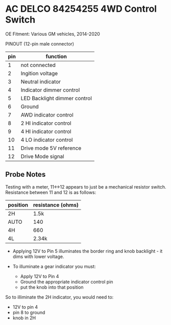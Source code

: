 # AC DELCO 84254255 4WD Control Switch

OE Fitment: Various GM vehicles, 2014-2020

PINOUT (12-pin male connector)

| pin | function |
|-|-|
| 1 | not connected |
| 2 | Ingition voltage |
| 3 | Neutral indicator |
| 4 | Indicator dimmer control |
| 5 | LED Backlight dimmer control |
| 6 | Ground |
| 7 | AWD indicator control |
| 8 | 2 HI indicator control |
| 9 | 4 HI indicator control |
| 10 | 4 LO indicator control |
| 11 | Drive mode 5V reference |
| 12 | Drive Mode signal |

## Probe Notes

Testing with a meter, 11<->12 appears to just be a mechanical resistor switch.  Resistance between 11 and 12 is as follows:

| position | resistance (ohms) |
|-|-|
| 2H | 1.5k |
| AUTO | 140 |
| 4H | 660 |
| 4L | 2.34k |

- Applying 12V to Pin 5 illuminates the border ring and knob backlight - it dims with lower voltage.

- To illuminate a gear indicator you must:
  - Apply 12V to Pin 4
  - Ground the appropriate indicator control pin
  - put the knob into that position

So to illiminate the 2H indicator, you would need to:
  - 12V to pin 4
  - pin 8 to ground
  - knob in 2H 